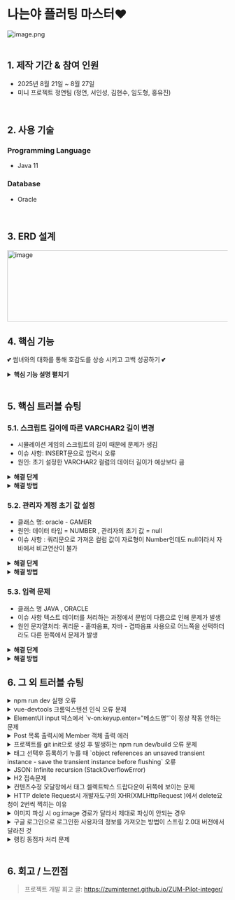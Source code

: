 # 나는야 플러팅 마스터❤
![image.png](attachment:b3fbce56-8794-4083-9dc1-9a0e55dd1695:image.png)
</br>
</br>

## 1. 제작 기간 & 참여 인원
- 2025년 8월 21일 ~ 8월 27일
- 미니 프로젝트 정연팀 (정연, 서인성, 김현수, 임도형, 홍유진)

</br>

## 2. 사용 기술
### Programming Language
  - Java 11
### Database
  - Oracle

</br>

## 3. ERD 설계
<img width="671" height="163" alt="image" src="https://github.com/user-attachments/assets/c089b778-bea2-4bcc-bf7e-058ab3aaedcf" />

</br>

## 4. 핵심 기능
💕 썸녀와의 대화를 통해 호감도를 상승 시키고 고백 성공하기 💕

<details>
<summary><b>핵심 기능 설명 펼치기</b></summary>
<div markdown="1">

### 1) 진행 방식
- 회원가입 ( 프로그램 진행 시 사용할 닉네임 설정까지 작성 )
- 로그인 후 프로그램 진행 시작
- 게임 내레이션 이후 진행되는 내용에 따라 선택지 고르면서 스토리 진행
- 선택지 별 다른 포인트 ( 누적 / 차감 )
- 총 합산 포인트에 따라 다른 엔딩 출력

### 2) 플로우 차트
( 이미지 )

### 3) 피드백 채택 의견 
" 호감도에 따른 대화 등 텍스트양이 걱정됩니다. "
--> 데이터 타입 (VARCHAR2(4000 BYTE)) 수정 후 텍스트 양 조절

" 좀더 구체적으로 게임절차가 짜여줬으면 한다. "
--> 시나리오 구성 & 선택지 작성 후 연결된 결과에 따라 다른 내용 구성

" 스토리가 길고 복잡해서  프로젝트기간내에   완성이 될수있을까? 라는 생각이 든다!! 화이팅입니다 "
--> 시나리오 장면 당 텍스트 양 설정 & 흐름 지정

</div>
</details>

</br>

## 5. 핵심 트러블 슈팅
### 5.1. 스크립트 길이에 따른 VARCHAR2 길이 변경
- 시뮬레이션 게임의 스크립트의 길이 때문에 문제가 생김
- 이슈 사항: INSERT문으로 입력시 오류
- 원인: 초기 설정한 VARCHAR2 컬럼의 데이터 길이가 예상보다 큼

<details>
<summary><b>해결 단계</b></summary>
시도1. 시도한 내용
초기 값 설정 없이 원하는 값만 입력
→ 초기 값 설정하기
String sql = "INSERT INTO GAMER (ID, PASSWORD, NICKNAME) VALUES (?, ?, ?)";

</div>
</details>
<details>
<summary><b>해결 방법</b></summary>
VARCHAR2(500) →VARCHAR2(1000) → VARCHAR2(2000) → VARCHAR2(4000)으로 변경

</div>
</details>

### 5.2. 관리자 계정 초기 값 설정
- 클래스 명: oracle - GAMER
- 원인: 데이터 타입 = NUMBER , 관리자의 초기 값 = null
- 이슈 사항 : 쿼리문으로 가져온 컬럼 값이 자료형이 Number인데도 null이라서 자바에서 비교연산이 불가

<details>
<summary><b>해결 단계</b></summary>
- **시도1. 시도한 내용**
    - null값인 경우 관리자로 분류하도록 작성
    - getInt 메서드와 null이 비교 연산이 불가

</div>
</details>

<details>
<summary><b>해결 방법</b></summary>
관리자의 초기 값 = -1 로 설정

</div>
</details>

### 5.3. 입력 문제

- 클래스 명	JAVA , ORACLE
- 이슈 사항	텍스트 데이터를 처리하는 과정에서 문법이 다름으로 인해 문제가 발생
- 원인	문자열처리: 쿼리문 - 홑따옴표, 자바 - 겹따옴표 사용으로 어느쪽을 선택하더라도 다른 한쪽에서 문제가 발생

<details>
<summary><b>해결 단계</b></summary>
- **시도1. 시도한 내용**
    - 텍스트 자바 입력 문제 -> 홑따옴표
    - 텍스트 오라클 입력 문제 -> 따옴표 삭제

</div>
</details>

<details>
<summary><b>해결 방법</b></summary>
쿼리 입력문 내 따옴표를 모두 삭제하여 문제 해결

</div>
</details>

## 6. 그 외 트러블 슈팅
<details>
<summary>npm run dev 실행 오류</summary>
<div markdown="1">

- Webpack-dev-server 버전을 3.0.0으로 다운그레이드로 해결
- `$ npm install —save-dev webpack-dev-server@3.0.0`

</div>
</details>

<details>
<summary>vue-devtools 크롬익스텐션 인식 오류 문제</summary>
<div markdown="1">
  
  - main.js 파일에 `Vue.config.devtools = true` 추가로 해결
  - [https://github.com/vuejs/vue-devtools/issues/190](https://github.com/vuejs/vue-devtools/issues/190)
  
</div>
</details>

<details>
<summary>ElementUI input 박스에서 `v-on:keyup.enter="메소드명"`이 정상 작동 안하는 문제</summary>
<div markdown="1">
  
  - `v-on:keyup.enter.native=""` 와 같이 .native 추가로 해결
  
</div>
</details>

<details>
<summary> Post 목록 출력시에 Member 객체 출력 에러 </summary>
<div markdown="1">
  
  - 에러 메세지(500에러)
    - No serializer found for class org.hibernate.proxy.pojo.javassist.JavassistLazyInitializer and no properties discovered to create BeanSerializer (to avoid exception, disable SerializationConfig.SerializationFeature.FAIL_ON_EMPTY_BEANS)
  - 해결
    - Post 엔티티에 @ManyToOne 연관관계 매핑을 LAZY 옵션에서 기본(EAGER)옵션으로 수정
  
</div>
</details>
    
<details>
<summary> 프로젝트를 git init으로 생성 후 발생하는 npm run dev/build 오류 문제 </summary>
<div markdown="1">
  
  ```jsx
    $ npm run dev
    npm ERR! path C:\Users\integer\IdeaProjects\pilot\package.json
    npm ERR! code ENOENT
    npm ERR! errno -4058
    npm ERR! syscall open
    npm ERR! enoent ENOENT: no such file or directory, open 'C:\Users\integer\IdeaProjects\pilot\package.json'
    npm ERR! enoent This is related to npm not being able to find a file.
    npm ERR! enoent

    npm ERR! A complete log of this run can be found in:
    npm ERR!     C:\Users\integer\AppData\Roaming\npm-cache\_logs\2019-02-25T01_23_19_131Z-debug.log
  ```
  
  - 단순히 npm run dev/build 명령을 입력한 경로가 문제였다.
   
</div>
</details>    

<details>
<summary> 태그 선택후 등록하기 누를 때 `object references an unsaved transient instance - save the transient instance before flushing` 오류</summary>
<div markdown="1">
  
  - Post 엔티티의 @ManyToMany에 영속성 전이(cascade=CascadeType.ALL) 추가
    - JPA에서 Entity를 저장할 때 연관된 모든 Entity는 영속상태여야 한다.
    - CascadeType.PERSIST 옵션으로 부모와 자식 Enitity를 한 번에 영속화할 수 있다.
    - 참고
        - [https://stackoverflow.com/questions/2302802/object-references-an-unsaved-transient-instance-save-the-transient-instance-be/10680218](https://stackoverflow.com/questions/2302802/object-references-an-unsaved-transient-instance-save-the-transient-instance-be/10680218)
   
</div>
</details>    

<details>
<summary> JSON: Infinite recursion (StackOverflowError)</summary>
<div markdown="1">
  
  - @JsonIgnoreProperties 사용으로 해결
    - 참고
        - [http://springquay.blogspot.com/2016/01/new-approach-to-solve-json-recursive.html](http://springquay.blogspot.com/2016/01/new-approach-to-solve-json-recursive.html)
        - [https://stackoverflow.com/questions/3325387/infinite-recursion-with-jackson-json-and-hibernate-jpa-issue](https://stackoverflow.com/questions/3325387/infinite-recursion-with-jackson-json-and-hibernate-jpa-issue)
        
</div>
</details>  
    
<details>
<summary> H2 접속문제</summary>
<div markdown="1">
  
  - H2의 JDBC URL이 jdbc:h2:~/test 으로 되어있으면 jdbc:h2:mem:testdb 으로 변경해서 접속해야 한다.
        
</div>
</details> 
    
<details>
<summary> 컨텐츠수정 모달창에서 태그 셀렉트박스 드랍다운이 뒤쪽에 보이는 문제</summary>
<div markdown="1">
  
   - ElementUI의 Global Config에 옵션 추가하면 해결
     - main.js 파일에 `Vue.us(ElementUI, { zIndex: 9999 });` 옵션 추가(9999 이하면 안됌)
   - 참고
     - [https://element.eleme.io/#/en-US/component/quickstart#global-config](https://element.eleme.io/#/en-US/component/quickstart#global-config)
        
</div>
</details> 

<details>
<summary> HTTP delete Request시 개발자도구의 XHR(XMLHttpRequest )에서 delete요청이 2번씩 찍히는 이유</summary>
<div markdown="1">
  
  - When you try to send a XMLHttpRequest to a different domain than the page is hosted, you are violating the same-origin policy. However, this situation became somewhat common, many technics are introduced. CORS is one of them.

        In short, server that you are sending the DELETE request allows cross domain requests. In the process, there should be a **preflight** call and that is the **HTTP OPTION** call.

        So, you are having two responses for the **OPTION** and **DELETE** call.

        see [MDN page for CORS](https://developer.mozilla.org/en-US/docs/Web/HTTP/Access_control_CORS).

    - 출처 : [https://stackoverflow.com/questions/35808655/why-do-i-get-back-2-responses-of-200-and-204-when-using-an-ajax-call-to-delete-o](https://stackoverflow.com/questions/35808655/why-do-i-get-back-2-responses-of-200-and-204-when-using-an-ajax-call-to-delete-o)
        
</div>
</details> 

<details>
<summary> 이미지 파싱 시 og:image 경로가 달라서 제대로 파싱이 안되는 경우</summary>
<div markdown="1">
  
  - UserAgent 설정으로 해결
        - [https://www.javacodeexamples.com/jsoup-set-user-agent-example/760](https://www.javacodeexamples.com/jsoup-set-user-agent-example/760)
        - [http://www.useragentstring.com/](http://www.useragentstring.com/)
        
</div>
</details> 
    
<details>
<summary> 구글 로그인으로 로그인한 사용자의 정보를 가져오는 방법이 스프링 2.0대 버전에서 달라진 것</summary>
<div markdown="1">
  
  - 1.5대 버전에서는 Controller의 인자로 Principal을 넘기면 principal.getName(0에서 바로 꺼내서 쓸 수 있었는데, 2.0대 버전에서는 principal.getName()의 경우 principal 객체.toString()을 반환한다.
    - 1.5대 버전에서 principal을 사용하는 경우
    - 아래와 같이 사용했다면,

    ```jsx
    @RequestMapping("/sso/user")
    @SuppressWarnings("unchecked")
    public Map<String, String> user(Principal principal) {
        if (principal != null) {
            OAuth2Authentication oAuth2Authentication = (OAuth2Authentication) principal;
            Authentication authentication = oAuth2Authentication.getUserAuthentication();
            Map<String, String> details = new LinkedHashMap<>();
            details = (Map<String, String>) authentication.getDetails();
            logger.info("details = " + details);  // id, email, name, link etc.
            Map<String, String> map = new LinkedHashMap<>();
            map.put("email", details.get("email"));
            return map;
        }
        return null;
    }
    ```

    - 2.0대 버전에서는
    - 아래와 같이 principal 객체의 내용을 꺼내 쓸 수 있다.

    ```jsx
    UsernamePasswordAuthenticationToken token =
                    (UsernamePasswordAuthenticationToken) SecurityContextHolder
                            .getContext().getAuthentication();
            Map<String, Object> map = (Map<String, Object>) token.getPrincipal();

            String email = String.valueOf(map.get("email"));
            post.setMember(memberRepository.findByEmail(email));
    ```
        
</div>
</details> 
    
<details>
<summary> 랭킹 동점자 처리 문제</summary>
<div markdown="1">
  
  - PageRequest의 Sort부분에서 properties를 "rankPoint"를 주고 "likeCnt"를 줘서 댓글수보다 좋아요수가 우선순위 갖도록 설정.
  - 좋아요 수도 똑같다면..........
        
</div>
</details> 
    
</br>

## 6. 회고 / 느낀점
>프로젝트 개발 회고 글: https://zuminternet.github.io/ZUM-Pilot-integer/
